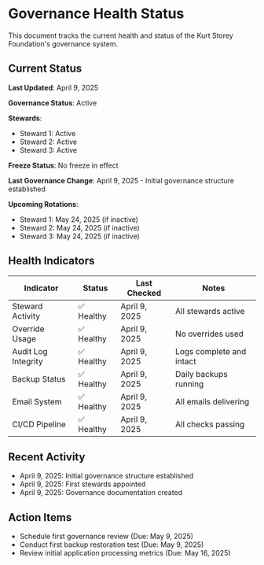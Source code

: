 # Governance Health Status

This document tracks the current health and status of the Kurt Storey Foundation's governance system.

## Current Status

**Last Updated**: April 9, 2025

**Governance Status**: Active

**Stewards**:
- Steward 1: Active
- Steward 2: Active
- Steward 3: Active

**Freeze Status**: No freeze in effect

**Last Governance Change**: April 9, 2025 - Initial governance structure established

**Upcoming Rotations**:
- Steward 1: May 24, 2025 (if inactive)
- Steward 2: May 24, 2025 (if inactive)
- Steward 3: May 24, 2025 (if inactive)

## Health Indicators

| Indicator | Status | Last Checked | Notes |
|-----------|--------|--------------|-------|
| Steward Activity | ✅ Healthy | April 9, 2025 | All stewards active |
| Override Usage | ✅ Healthy | April 9, 2025 | No overrides used |
| Audit Log Integrity | ✅ Healthy | April 9, 2025 | Logs complete and intact |
| Backup Status | ✅ Healthy | April 9, 2025 | Daily backups running |
| Email System | ✅ Healthy | April 9, 2025 | All emails delivering |
| CI/CD Pipeline | ✅ Healthy | April 9, 2025 | All checks passing |

## Recent Activity

- April 9, 2025: Initial governance structure established
- April 9, 2025: First stewards appointed
- April 9, 2025: Governance documentation created

## Action Items

- Schedule first governance review (Due: May 9, 2025)
- Conduct first backup restoration test (Due: May 9, 2025)
- Review initial application processing metrics (Due: May 16, 2025)
